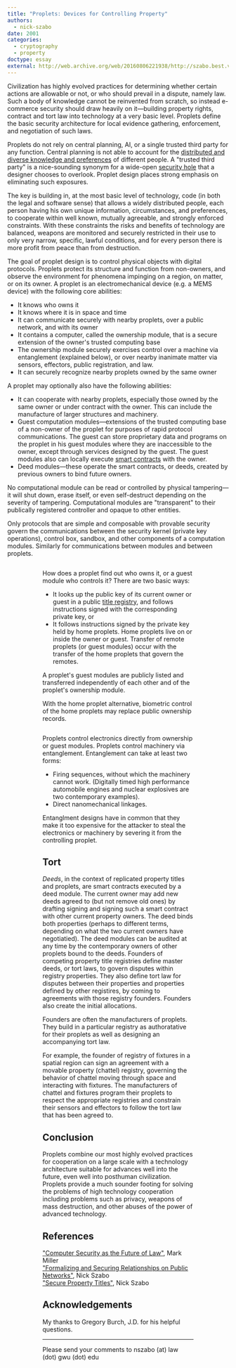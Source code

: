 ```yaml
---
title: "Proplets: Devices for Controlling Property"
authors:
  - nick-szabo
date: 2001
categories:
  - cryptography
  - property
doctype: essay
external: http://web.archive.org/web/20160806221938/http://szabo.best.vwh.net/proplets.html
---
```


Civilization has highly evolved practices for determining whether certain actions are allowable or not, or who should prevail in a dispute, namely law. Such a body of knowledge cannot be reinvented from scratch, so instead e-commerce security should draw heavily on it—building property rights, contract and tort law into technology at a very basic level. Proplets define the basic security architecture for local evidence gathering, enforcement, and negotiation of such laws.

Proplets do not rely on central planning, AI, or a single trusted third party for any function. Central planning is not able to account for the [distributed and diverse knowledge and preferences](http://www.virtualschool.edu/mon/Economics/HayekEconomicsAndKnowledge.html) of different people. A "trusted third party" is a nice-sounding synonym for a wide-open [security hole](/trusted-third-parties/) that a designer chooses to overlook. Proplet design places strong emphasis on eliminating such exposures.

The key is building in, at the most basic level of technology, code (in both the legal and software sense) that allows a widely distributed people, each person having his own unique information, circumstances, and preferences, to cooperate within well known, mutually agreeable, and strongly enforced constraints. With these constraints the risks and benefits of technology are balanced, weapons are monitored and securely restricted in their use to only very narrow, specific, lawful conditions, and for every person there is more profit from peace than from destruction.

The goal of proplet design is to control physical objects with digital protocols. Proplets protect its structure and function from non-owners, and observe the environment for phenomena impinging on a region, on matter, or on its owner. A proplet is an electromechanical device (e.g. a MEMS device) with the following core abilities:

- It knows who owns it
- It knows where it is in space and time
- It can communicate securely with nearby proplets, over a public network, and with its owner
- It contains a computer, called the ownership module, that is a secure extension of the owner's trusted computing base
- The ownership module securely exercises control over a machine via entanglement (explained below), or over nearby inanimate matter via sensors, effectors, public registration, and law.
- It can securely recognize nearby proplets owned by the same owner

A proplet may optionally also have the following abilities:

- It can cooperate with nearby proplets, especially those owned by the same owner or under contract with the owner. This can include the manufacture of larger structures and machinery.
- Guest computation modules—extensions of the trusted computing base of a non-owner of the proplet for purposes of rapid protocol communications. The guest can store proprietary data and programs on the proplet in his guest modules where they are inaccessible to the owner, except through services designed by the guest. The guest modules also can locally execute [smart contracts](/the-idea-of-smart-contracts/) with the owner.
- Deed modules—these operate the smart contracts, or deeds, created by previous owners to bind future owners.

No computational module can be read or controlled by physical tampering—it will shut down, erase itself, or even self-destruct depending on the severity of tampering. Computational modules are "transparent" to their publically registered controller and opaque to other entities.

Only protocols that are simple and composable with provable security govern the communications between the security kernel (private key operations), control box, sandbox, and other components of a computation modules. Similarly for communications between modules and between proplets.

<figure>
  <img src="/static/img/library/proplets-devices-for-controlling-property/proplet.gif" alt="" />
<figure>

How does a proplet find out who owns it, or a guest module who controls it? There are two basic ways:

- It looks up the public key of its current owner or guest in a public [title registry](/secure-property-titles/), and follows instructions signed with the corresponding private key, or
- It follows instructions signed by the private key held by home proplets. Home proplets live on or inside the owner or guest. Transfer of remote proplets (or guest modules) occur with the transfer of the home proplets that govern the remotes.

A proplet's guest modules are publicly listed and transferred independently of each other and of the proplet's ownership module.

With the home proplet alternative, biometric control of the home proplets may replace public ownership records.

<figure>
  <img src="/static/img/library/proplets-devices-for-controlling-property/propletsystem.gif" alt="" />
</figure>

Proplets control electronics directly from ownership or guest modules. Proplets control machinery via entanglement. Entanglement can take at least two forms:

- Firing sequences, without which the machinery cannot work. (Digitally timed high performance automobile engines and nuclear explosives are two contemporary examples).
- Direct nanomechanical linkages.

Entanglment designs have in common that they make it too expensive for the attacker to steal the electronics or machinery by severing it from the controlling proplet.

## Tort

_Deeds_, in the context of replicated property titles and proplets, are smart contracts executed by a deed module. The current owner may add new deeds agreed to (but not remove old ones) by drafting signing and signing such a smart contract with other current property owners. The deed binds both properties (perhaps to different terms, depending on what the two current owners have negotiatied). The deed modules can be audited at any time by the contemporary owners of other proplets bound to the deeds. Founders of competing property title registries define master deeds, or tort laws, to govern disputes within registry properties. They also define tort law for disputes between their properties and properties defined by other registires, by coming to agreements with those registry founders. Founders also create the initial allocations.

Founders are often the manufacturers of proplets. They build in a particular registry as authoratative for their proplets as well as designing an accompanying tort law.

For example, the founder of registry of fixtures in a spatial region can sign an agreement with a movable property (chattel) registry, governing the behavior of chattel moving through space and interacting with fixtures. The manufacturers of chattel and fixtures program their proplets to respect the appropriate registries and constrain their sensors and effectors to follow the tort law that has been agreed to.

## Conclusion

Proplets combine our most highly evolved practices for cooperation on a large scale with a technology architecture suitable for advances well into the future, even well into posthuman civilization. Proplets provide a much sounder footing for solving the problems of high technology cooperation including problems such as privacy, weapons of mass destruction, and other abuses of the power of advanced technology.

## References

["Computer Security as the Future of Law"](http://www.caplet.com/security/futurelaw/index.htm), Mark Miller\
["Formalizing and Securing Relationships on Public Networks"](/formalizing-securing-relationships/), Nick Szabo\
["Secure Property Titles"](/secure-property-titles/), Nick Szabo

## Acknowledgements

My thanks to Gregory Burch, J.D. for his helpful questions.

---

Please send your comments to nszabo (at) law (dot) gwu (dot) edu
